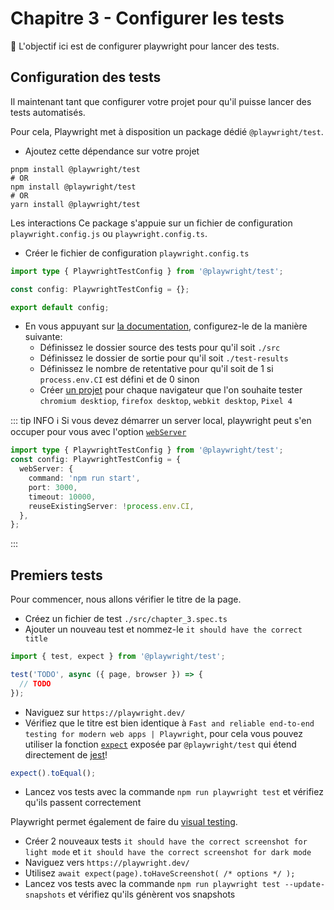 # Chapitre 3 - Configurer les tests

🎯 L'objectif ici est de configurer playwright pour lancer des tests.

## Configuration des tests

Il maintenant tant que configurer votre projet pour qu'il puisse lancer des tests automatisés.

Pour cela, Playwright met à disposition un package dédié `@playwright/test`.

- Ajoutez cette dépendance sur votre projet

```shell
pnpm install @playwright/test
# OR
npm install @playwright/test
# OR
yarn install @playwright/test
```
Les interactions
Ce package s'appuie sur un fichier de configuration `playwright.config.js` ou `playwright.config.ts`.

- Créer le fichier de configuration `playwright.config.ts`

```ts
import type { PlaywrightTestConfig } from '@playwright/test';

const config: PlaywrightTestConfig = {};

export default config;
```

- En vous appuyant sur [la documentation](https://playwright.dev/docs/test-configuration.), configurez-le de la manière suivante:
  - Définissez le dossier source des tests pour qu'il soit `./src`
  - Définissez le dossier de sortie pour qu'il soit `./test-results`
  - Définissez le nombre de retentative pour qu'il soit de 1 si `process.env.CI` est défini et de 0 sinon
  - Créer [un projet](https://playwright.dev/docs/test-configuration#multiple-browsers) pour chaque navigateur que l'on souhaite tester `chromium desktiop`, `firefox desktop`, `webkit desktop`, `Pixel 4`

::: tip INFO
ℹ️ Si vous devez démarrer un server local, playwright peut s'en occuper pour vous avec l'option [`webServer`](https://playwright.dev/docs/api/class-testconfig#test-config-web-server)

```ts
import type { PlaywrightTestConfig } from '@playwright/test';
const config: PlaywrightTestConfig = {
  webServer: {
    command: 'npm run start',
    port: 3000,
    timeout: 10000,
    reuseExistingServer: !process.env.CI,
  },
};
```

:::

## Premiers tests

Pour commencer, nous allons vérifier le titre de la page.

- Créez un fichier de test `./src/chapter_3.spec.ts`
- Ajouter un nouveau test et nommez-le `it should have the correct title`

```typescript
import { test, expect } from '@playwright/test';

test('TODO', async ({ page, browser }) => {
  // TODO
});
```

- Naviguez sur `https://playwright.dev/`
- Vérifiez que le titre est bien identique à `Fast and reliable end-to-end testing for modern web apps | Playwright`, pour cela vous pouvez utiliser la fonction [`expect`](https://playwright.dev/docs/test-assertions) exposée par `@playwright/test` qui étend directement de [jest](https://jestjs.io/)!

```ts
expect().toEqual();
```

- Lancez vos tests avec la commande `npm run playwright test` et vérifiez qu'ils passent correctement

Playwright permet également de faire du [visual testing](https://playwright.dev/docs/test-snapshots).

- Créer 2 nouveaux tests `it should have the correct screenshot for light mode` et `it should have the correct screenshot for dark mode`
- Naviguez vers `https://playwright.dev/`
- Utilisez `await expect(page).toHaveScreenshot( /* options */ );`
- Lancez vos tests avec la commande `npm run playwright test --update-snapshots` et vérifiez qu'ils génèrent vos snapshots
